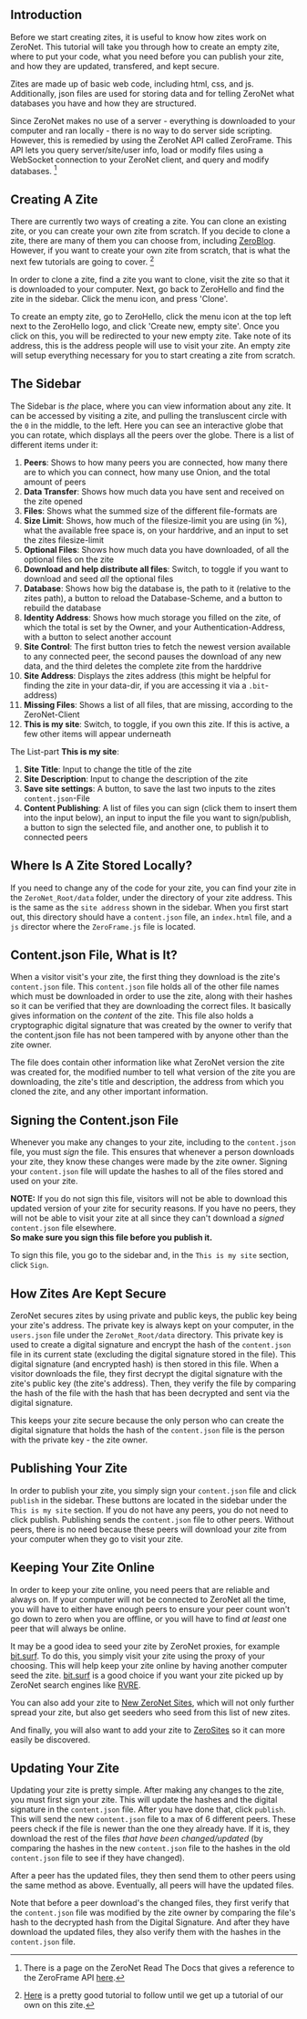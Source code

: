 ## Introduction

Before we start creating zites, it is useful to know how zites work on ZeroNet. This tutorial will take you through how to create an empty zite, where to put your code, what you need before you can publish your zite, and how they are updated, transfered, and kept secure.

Zites are made up of basic web code, including html, css, and js. Additionally, json files are used for storing data and for telling ZeroNet what databases you have and how they are structured.

Since ZeroNet makes no use of a server - everything is downloaded to your computer and ran locally - there is no way to do server side scripting. However, this is remedied by using the ZeroNet API called ZeroFrame. This API lets you query server/site/user info, load or modify files using a WebSocket connection to your ZeroNet client, and query and modify databases. [^1]

## Creating A Zite

There are currently two ways of creating a zite. You can clone an existing zite, or you can create your own zite from scratch. If you decide to clone a zite, there are many of them you can choose from, including [ZeroBlog](/Blog.ZeroNetwork.bit/). However, if you want to create your own zite from scratch, that is what the next few tutorials are going to cover. [^2]

In order to clone a zite, find a zite you want to clone, visit the zite so that it is downloaded to your computer. Next, go back to ZeroHello and find the zite in the sidebar. Click the menu icon, and press 'Clone'.

To create an empty zite, go to ZeroHello, click the menu icon at the top left next to the ZeroHello logo, and click 'Create new, empty site'. Once you click on this, you will be redirected to your new empty zite. Take note of its address, this is the address people will use to visit your zite. An empty zite will setup everything necessary for you to start creating a zite from scratch.

## The Sidebar

The Sidebar is _the_ place, where you can view information about any zite. It can be accessed by visiting a zite, and pulling the transluscent circle with the `0` in the middle, to the left. Here you can see an interactive globe that you can rotate, which displays all the peers over the globe.
There is a list of different items under it:
1. **Peers**:
Shows to how many peers you are connected, how many there are to which you can connect, how many use Onion, and the total amount of peers
2. **Data Transfer**: Shows how much data you have sent and received on the zite opened
3. **Files**: Shows what the summed size of the different file-formats are
4. **Size Limit**: Shows, how much of the filesize-limit you are using (in %), what the available free space is, on your harddrive, and an input to set the zites filesize-limit
5. **Optional Files**: Shows how much data you have downloaded, of all the optional files on the zite
6. **Download and help distribute all files**: Switch, to toggle if you want to download and seed _all_ the optional files
7. **Database**: Shows how big the database is, the path to it (relative to the zites path), a button to reload the Database-Scheme, and a button to rebuild the database
8. **Identity Address**: Shows how much storage you filled on the zite, of which the total is set by the Owner, and your Authentication-Address, with a button to select another account
9. **Site Control**: The first button tries to fetch the newest version available to any connected peer, the second pauses the download of any new data, and the third deletes the complete zite from the harddrive
10. **Site Address**: Displays the zites address (this might be helpful for finding the zite in your data-dir, if you are accessing it via a `.bit`-address)
11. **Missing Files**: Shows a list of all files, that are missing, according to the ZeroNet-Client
12. **This is my site**: Switch, to toggle, if you own this zite. If this is active, a few other items will appear underneath

The List-part **This is my site**:
1. **Site Title**: Input to change the title of the zite
2. **Site Description**: Input to change the description of the zite
3. **Save site settings**: A button, to save the last two inputs to the zites `content.json`-File
4. **Content Publishing**: A list of files you can sign (click them to insert them into the input below), an input to input the file you want to sign/publish, a button to sign the selected file, and another one, to publish it to connected peers

## Where Is A Zite Stored Locally?

If you need to change any of the code for your zite, you can find your zite in the `ZeroNet_Root/data` folder, under the directory of your zite address. This is the same as the `site address` shown in the sidebar. When you first start out, this directory should have a `content.json` file, an `index.html` file, and a `js` director where the `ZeroFrame.js` file is located.

## Content.json File, What is It?

When a visitor visit's your zite, the first thing they download is the zite's `content.json` file. This `content.json` file holds all of the other file names which must be downloaded in order to use the zite, along with their hashes so it can be verified that they are downloading the correct files. It basically gives information on the *content* of the zite. This file also holds a cryptographic digital signature that was created by the owner to verify that the content.json file has not been tampered with by anyone other than the zite owner. 

The file does contain other information like what ZeroNet version the zite was created for, the modified number to tell what version of the zite you are downloading, the zite's title and description, the address from which you cloned the zite, and any other important information.

## Signing the Content.json File

Whenever you make any changes to your zite, including to the `content.json` file, you must *sign* the file. This ensures that whenever a person downloads your zite, they know these changes were made by the zite owner. Signing your `content.json` file will update the hashes to all of the files stored and used on your zite.

**NOTE:** If you do not sign this file, visitors will not be able to download this updated version of your zite for security reasons. If you have no peers, they will not be able to visit your zite at all since they can't download a *signed* `content.json` file elsewhere.<br>
**So make sure you sign this file before you publish it.**

To sign this file, you go to the sidebar and, in the `This is my site` section, click `Sign`.

## How Zites Are Kept Secure

ZeroNet secures zites by using private and public keys, the public key being your zite's address. The private key is always kept on your computer, in the `users.json` file under the `ZeroNet_Root/data` directory. This private key is used to create a digital signature and encrypt the hash of the `content.json` file in its current state (excluding the digital signature stored in the file). This digital signature (and encrypted hash) is then stored in this file. When a visitor downloads the file, they first decrypt the digital signature with the zite's public key (the zite's address). Then, they verify the file by comparing the hash of the file with the hash that has been decrypted and sent via the digital signature.

This keeps your zite secure because the only person who can create the digital signature that holds the hash of the `content.json` file is the person with the private key - the zite owner.

## Publishing Your Zite

In order to publish your zite, you simply sign your `content.json` file and click `publish` in the sidebar. These buttons are located in the sidebar under the `This is my site` section. If you do not have any peers, you do not need to click publish. Publishing sends the `content.json` file to other peers. Without peers, there is no need because these peers will download your zite from your computer when they go to visit your zite.

## Keeping Your Zite Online

In order to keep your zite online, you need peers that are reliable and always on. If your computer will not be connected to ZeroNet all the time, you will have to either have enough peers to ensure your peer count won't go down to zero when you are offline, or you will have to find *at least* one peer that will always be online.

It may be a good idea to seed your zite by ZeroNet proxies, for example [bit.surf](http://bit.surf:43110). To do this, you simply visit your zite using the proxy of your choosing. This will help keep your zite online by having another computer seed the zite. [bit.surf](http://bit.surf:43110) is a good choice if you want your zite picked up by ZeroNet search engines like [RVRE](/rvre.bit).

You can also add your zite to [New ZeroNet Sites](/1LtvsjbtQ2tY7SCtCZzC4KhErqEK3bXD4n), which will not only further spread your zite, but also get seeders who seed from this list of new zites.

And finally, you will also want to add your zite to [ZeroSites](/Sites.ZeroNetwork.bit) so it can more easily be discovered.

## Updating Your Zite

Updating your zite is pretty simple. After making any changes to the zite, you must first sign your zite. This will update the hashes and the digital signature in the `content.json` file. After you have done that, click `publish`. This will send the new `content.json` file to a max of 6 different peers. These peers check if the file is newer than the one they already have. If it is, they download the rest of the files *that have been changed/updated* (by comparing the hashes in the new `content.json` file to the hashes in the old `content.json` file to see if they have changed).

After a peer has the updated files, they then send them to other peers using the same method as above. Eventually, all peers will have the updated files.

Note that before a peer download's the changed files, they first verify that the `content.json` file was modified by the zite owner by comparing the file's hash to the decrypted hash from the Digital Signature. And after they have download the updated files, they also verify them with the hashes in the `content.json` file.

[^1]: There is a page on the ZeroNet Read The Docs that gives a reference to the ZeroFrame API [here](/17Kom2G5qNDc6NaQwv445h1gFzxkY3ZtZe/site_development/zeroframe_api_reference/).
[^2]: [Here](/blog.zeronetwork.bit/?Post:43:ZeroNet+site+development+tutorial+1) is a pretty good tutorial to follow until we get up a tutorial of our own on this zite.